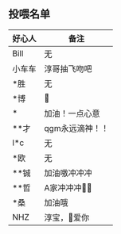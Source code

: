 ## 投喂名单
| 好心人 | 备注            |
| ------ | --------------- |
| Bill   | 无              |
| 小车车 | 淳哥抽飞吻吧    |
| *胜    | 无              |
| *博    | 🐸               |
| *      | 加油！一点心意  |
| **才   | qgm永远滴神！！ |
| l*c    | 无              |
| *欧    | 无              |
| **铖   | 加油嗷冲冲冲    |
| **哲   | A家冲冲冲👴🏾     |
| *桑    | 加油哦          |
| NHZ    | 淳宝，👩爱你     |
